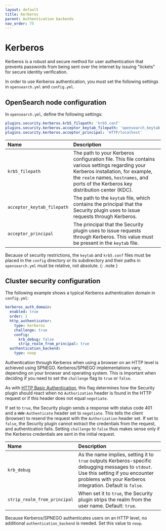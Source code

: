 ```yaml
---
layout: default
title: Kerberos
parent: Authentication backends
nav_order: 75
---
```


# Kerberos

Kerberos is a robust and secure method for user authentication that prevents passwords from being sent over the internet by issuing "tickets" for secure identity verification.

In order to use Kerberos authentication, you must set the following settings in `opensearch.yml` and `config.yml`.

## OpenSearch node configuration

In `opensearch.yml`, define the following settings:

```yml
plugins.security.kerberos.krb5_filepath: 'krb5.conf'
plugins.security.kerberos.acceptor_keytab_filepath: 'opensearch_keytab.tab'
plugins.security.kerberos.acceptor_principal: 'HTTP/localhost'
```

Name | Description
:--- | :---
`krb5_filepath` | The path to your Kerberos configuration file. This file contains various settings regarding your Kerberos installation, for example, the `realm` names, `hostnames`, and ports of the Kerberos key distribution center (KDC).
`acceptor_keytab_filepath` | The path to the `keytab` file, which contains the principal that the Security plugin uses to issue requests through Kerberos.
`acceptor_principal` | The principal that the Security plugin uses to issue requests through Kerberos. This value must be present in the `keytab` file.

Because of security restrictions, the `keytab` and `krb5.conf` files must be placed in the `config` directory or its subdirectory and their paths in `opensearch.yml` must be relative, not absolute.
{: .note }

## Cluster security configuration

The following example shows a typical Kerberos authentication domain in `config.yml`:

```yml
kerberos_auth_domain:
  enabled: true
  order: 1
  http_authenticator:
    type: kerberos
    challenge: true
    config:
      krb_debug: false
      strip_realm_from_principal: true
  authentication_backend:
    type: noop
```

Authentication through Kerberos when using a browser on an HTTP level is achieved using SPNEGO. Kerberos/SPNEGO implementations vary, depending on your browser and operating system. This is important when deciding if you need to set the `challenge` flag to `true` or `false`.

As with [HTTP Basic Authentication]({{site.url}}{{site.baseurl}}/security/authentication-backends/basic-authc/), this flag determines how the Security plugin should react when no `Authorization` header is found in the HTTP request or if this header does not equal `negotiate`.

If set to `true`, the Security plugin sends a response with status code 401 and a `WWW-Authenticate` header set to `negotiate`. This tells the client (browser) to resend the request with the `Authorization` header set. If set to `false`, the Security plugin cannot extract the credentials from the request, and authentication fails. Setting `challenge` to `false` thus makes sense only if the Kerberos credentials are sent in the initial request.

Name | Description
:--- | :---
`krb_debug` | As the name implies, setting it to `true` outputs Kerberos-specific debugging messages to `stdout`. Use this setting if you encounter problems with your Kerberos integration. Default is `false`.
`strip_realm_from_principal` | When set it to `true`, the Security plugin strips the realm from the user name. Default: `true`.

Because Kerberos/SPNEGO authenticates users on an HTTP level, no additional `authentication_backend` is needed. Set this value to `noop`.
